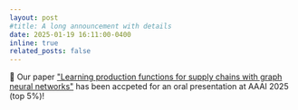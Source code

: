 ```yaml
---
layout: post
#title: A long announcement with details
date: 2025-01-19 16:11:00-0400
inline: true
related_posts: false
---
```


🌟 Our paper  <a href="https://arxiv.org/abs/2407.18772">"Learning production functions for supply chains with graph neural networks"</a> has been accpeted for an oral presentation at AAAI 2025 (top 5%)! 
